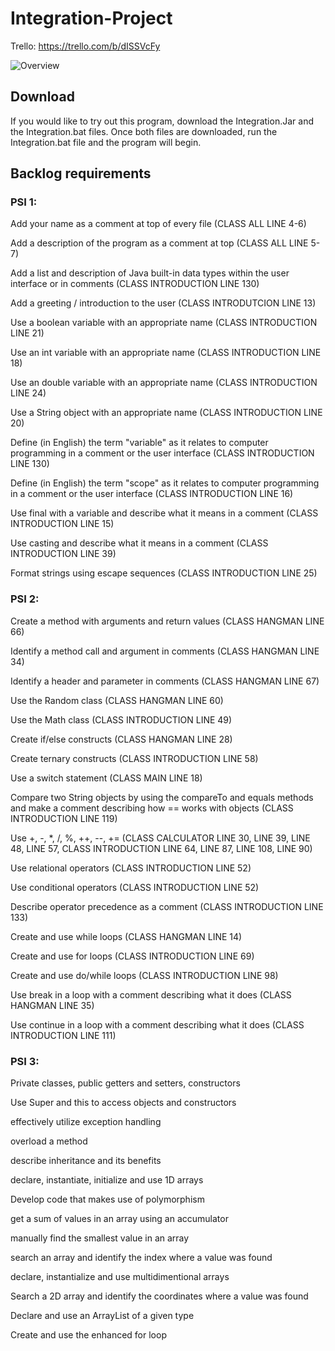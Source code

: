 # Integration-Project
Trello: https://trello.com/b/dISSVcFy

![Overview](https://gyazo.com/1358f0b97f84e485d698ca6603f25326.png)

## Download
If you would like to try out this program, download the Integration.Jar and the Integration.bat files. 
Once both files are downloaded, run the Integration.bat file and the program will begin.


## Backlog requirements

### PSI 1:

Add your name as a comment at top of every file      (CLASS ALL LINE 4-6)

Add a description of the program as a comment at top (CLASS ALL LINE 5-7)

Add a list and description of Java built-in data types within the user interface or in comments (CLASS INTRODUCTION LINE 130)

Add a greeting / introduction to the user            (CLASS INTRODUTCION LINE 13)

Use a boolean variable with an appropriate name      (CLASS INTRODUCTION LINE 21)

Use an int variable with an appropriate name         (CLASS INTRODUCTION LINE 18)

Use an double variable with an appropriate name      (CLASS INTRODUCTION LINE 24)

Use a String object with an appropriate name         (CLASS INTRODUCTION LINE 20)

Define (in English) the term "variable" as it relates to computer programming in a comment or the user interface 
(CLASS INTRODUCTION LINE 130)

Define (in English) the term "scope" as it relates to computer programming in a comment or the user interface 
(CLASS INTRODUCTION LINE 16)

Use final with a variable and describe what it means in a comment (CLASS INTRODUCTION LINE 15)

Use casting and describe what it means in a comment               (CLASS INTRODUCTION LINE 39)

Format strings using escape sequences                             (CLASS INTRODUCTION LINE 25)

### PSI 2:

Create a method with arguments and return values    (CLASS HANGMAN LINE 66)

Identify a method call and argument in comments     (CLASS HANGMAN LINE 34)

Identify a header and parameter in comments         (CLASS HANGMAN LINE 67)

Use the Random class                                (CLASS HANGMAN LINE 60)

Use the Math class                                  (CLASS INTRODUCTION LINE 49)

Create if/else constructs                           (CLASS HANGMAN LINE 28)

Create ternary constructs                           (CLASS INTRODUCTION LINE 58)

Use a switch statement                              (CLASS MAIN LINE 18)

Compare two String objects by using the compareTo and equals methods and make a comment describing how == works with objects 
(CLASS INTRODUCTION LINE 119)

Use +, -, *, /, %, ++, --, +=                       (CLASS CALCULATOR LINE 30, LINE 39, LINE 48, LINE 57, CLASS INTRODUCTION LINE 64,  LINE 87, LINE 108, LINE 90)

Use relational operators                            (CLASS INTRODUCTION LINE 52)

Use conditional operators                           (CLASS INTRODUCTION LINE 52)

Describe operator precedence as a comment           (CLASS INTRODUCTION LINE 133)

Create and use while loops                          (CLASS HANGMAN LINE 14)

Create and use for loops                            (CLASS INTRODUCTION LINE 69)

Create and use do/while loops                       (CLASS INTRODUCTION LINE 98)

Use break in a loop with a comment describing what it does  (CLASS HANGMAN LINE 35)

Use continue in a loop with a comment describing what it does (CLASS INTRODUCTION LINE 111)

### PSI 3:

Private classes, public getters and setters, constructors 

Use Super and this to access objects and constructors

effectively utilize exception handling

overload a method

describe inheritance and its benefits

declare, instantiate, initialize and use 1D arrays

Develop code that makes use of polymorphism

get a sum of values in an array using an accumulator

manually find the smallest value in an array

search an array and identify the index where a value was found

declare, instantialize and use multidimentional arrays

Search a 2D array and identify the coordinates where a value was found

Declare and use an ArrayList of a given type

Create and use the enhanced for loop
